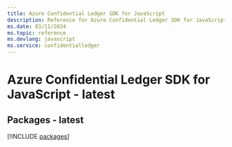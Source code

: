 ```yaml
---
title: Azure Confidential Ledger SDK for JavaScript
description: Reference for Azure Confidential Ledger SDK for JavaScript
ms.date: 03/11/2024
ms.topic: reference
ms.devlang: javascript
ms.service: confidentialledger
---
```

# Azure Confidential Ledger SDK for JavaScript - latest
## Packages - latest
[!INCLUDE [packages](confidential-ledger-index.md)]